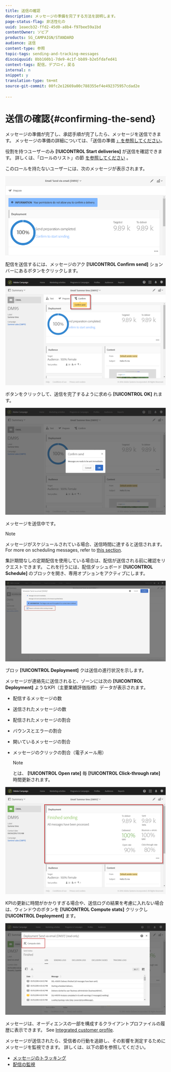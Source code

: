 ```yaml
---
title: 送信の確認
description: メッセージの準備を完了する方法を説明します。
page-status-flag: 非活性化の
uuid: 1eaecb32-ffd2-45d0-a8b4-f97bee59a1bd
contentOwner: ソビア
products: SG_CAMPAIGN/STANDARD
audience: 送信
content-type: 参照
topic-tags: sending-and-tracking-messages
discoiquuid: 8bb160b1-7de9-4c1f-bb89-b2e5fdafed41
context-tags: 配信，デプロイ，戻る
internal: n
snippet: y
translation-type: tm+mt
source-git-commit: 00fc2e12669a00c788355ef4e492375957cdad2e

---
```



# 送信の確認{#confirming-the-send}

メッセージの準備が完了し、承認手順が完了したら、メッセージを送信できます。 メッセージの準備の詳細については、「送信の準備 [」を参照してください](../../sending/using/preparing-the-send.md)。

役割を持つユーザーのみ **[!UICONTROL Start deliveries]** が送信を確認できます。 詳しくは、「ロールのリスト」の節 [を参照してください](../../administration/using/list-of-roles.md) 。

このロールを持たないユーザーには、次のメッセージが表示されます。

![](assets/confirm_delivery_2.png)

配信を送信するには、メッセージのアク **[!UICONTROL Confirm send]** ションバーにあるボタンをクリックします。

![](assets/confirm_delivery.png)

ボタンをクリックして、送信を完了するように求めら **[!UICONTROL OK]** れます。

![](assets/confirm_delivery1.png)

メッセージを送信中です。

>[!NOTE]
>
>メッセージがスケジュールされている場合、送信時間に達すると送信されます。 For more on scheduling messages, refer to [this section](../../sending/using/about-scheduling-messages.md).

集計期間なしの定期配信を使用している場合は、配信が送信される前に確認をリクエストできます。 これを行うには、配信ダッシュボード **[!UICONTROL Schedule]** のブロックを開き、専用オプションをアクティブにします。

![](assets/confirmation_recurring_deliveries.png)

ブロッ **[!UICONTROL Deployment]** クは送信の進行状況を示します。

メッセージが連絡先に送信されると、ゾーンには次の **[!UICONTROL Deployment]** ようなKPI（主要業績評価指標）データが表示されます。

* 配信するメッセージの数
* 送信されたメッセージの数
* 配信されたメッセージの割合
* バウンスとエラーの割合
* 開いているメッセージの割合
* メッセージのクリックの割合（電子メール用）

   >[!NOTE]
   >
   >とは、 **[!UICONTROL Open rate]** 毎 **[!UICONTROL Click-through rate]** 時間更新されます。

![](assets/sending_delivery.png)

KPIの更新に時間がかかりすぎる場合や、送信ログの結果を考慮に入れない場合は、ウィンドウのボタンを **[!UICONTROL Compute stats]** クリックし **[!UICONTROL Deployment]** ます。

![](assets/sending_delivery7.png)

メッセージは、オーディエンスの一部を構成するクライアントプロファイルの履歴に表示できます。 See [Integrated customer profile](../../audiences/using/integrated-customer-profile.md).

メッセージが送信されたら、受信者の行動を追跡し、その影響を測定するためにメッセージを監視できます。 詳しくは、以下の節を参照してください。

* [メッセージのトラッキング](../../sending/using/tracking-messages.md)
* [配信の監視](../../sending/using/monitoring-a-delivery.md)

